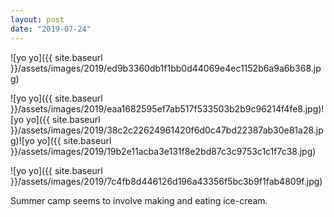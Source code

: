 ```yaml
---
layout: post
date: "2019-07-24"
---
```


![yo yo]({{ site.baseurl }}/assets/images/2019/ed9b3360db1f1bb0d44069e4ec1152b6a9a6b368.jpg)

![yo yo]({{ site.baseurl }}/assets/images/2019/eaa1682595ef7ab517f533503b2b9c96214f4fe8.jpg)![yo yo]({{ site.baseurl }}/assets/images/2019/38c2c22624961420f6d0c47bd22387ab30e81a28.jpg)![yo yo]({{ site.baseurl }}/assets/images/2019/19b2e11acba3e131f8e2bd87c3c9753c1c1f7c38.jpg)

![yo yo]({{ site.baseurl }}/assets/images/2019/7c4fb8d446126d196a43356f5bc3b9f1fab4809f.jpg)

Summer camp seems to involve making and eating ice-cream.
